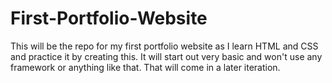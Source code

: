 # First-Portfolio-Website
This will be the repo for my first portfolio website as I learn HTML and CSS and practice it by creating this. It will start out very basic and won't use any framework or anything like that. That will come in a later iteration.
